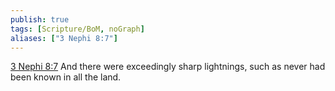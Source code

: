 ```yaml
---
publish: true
tags: [Scripture/BoM, noGraph]
aliases: ["3 Nephi 8:7"]
---
```

[3 Nephi 8:7](https://churchofjesuschrist.org/study/scriptures/bofm/3-ne/8?lang=eng&id=p7#p7) And there were exceedingly sharp lightnings, such as never had been known in all the land.
